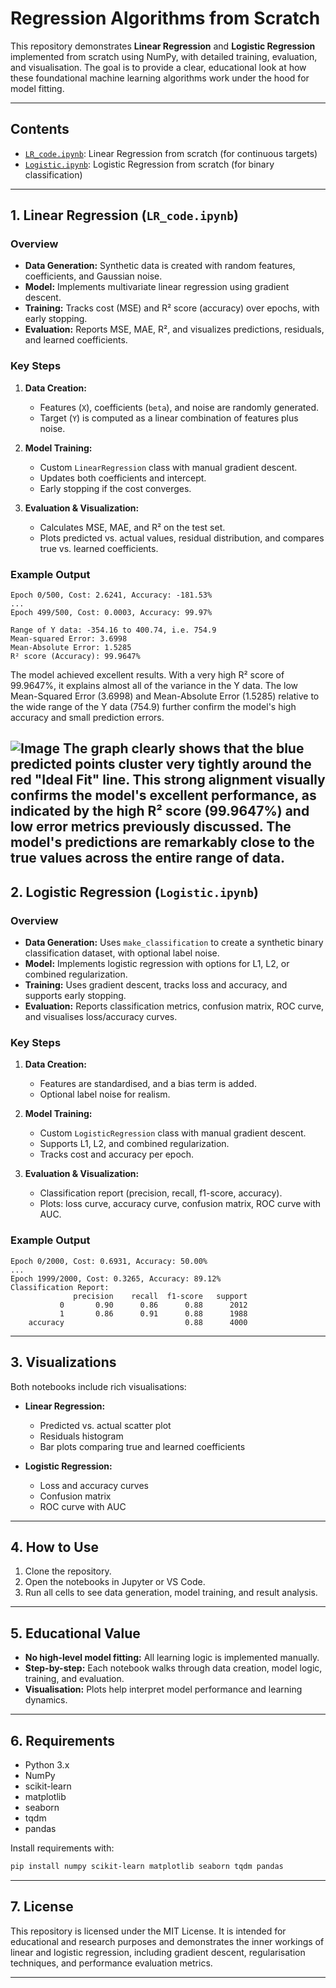 # Regression Algorithms from Scratch

This repository demonstrates **Linear Regression** and **Logistic Regression** implemented from scratch using NumPy, with detailed training, evaluation, and visualisation. The goal is to provide a clear, educational look at how these foundational machine learning algorithms work under the hood for model fitting.

---

## Contents

- [`LR_code.ipynb`](https://github.com/KrishnaAggarwal2003/Regression-Algorithms-from-Scratch/blob/main/LR_code.ipynb): Linear Regression from scratch (for continuous targets)
- [`Logistic.ipynb`](https://github.com/KrishnaAggarwal2003/Regression-Algorithms-from-Scratch/blob/main/Logistic.ipynb): Logistic Regression from scratch (for binary classification)

---

## 1. Linear Regression (`LR_code.ipynb`)

### Overview

- **Data Generation:** Synthetic data is created with random features, coefficients, and Gaussian noise.
- **Model:** Implements multivariate linear regression using gradient descent.
- **Training:** Tracks cost (MSE) and R² score (accuracy) over epochs, with early stopping.
- **Evaluation:** Reports MSE, MAE, R², and visualizes predictions, residuals, and learned coefficients.

### Key Steps

1. **Data Creation:**  
   - Features (`X`), coefficients (`beta`), and noise are randomly generated.
   - Target (`Y`) is computed as a linear combination of features plus noise.

2. **Model Training:**  
   - Custom `LinearRegression` class with manual gradient descent.
   - Updates both coefficients and intercept.
   - Early stopping if the cost converges.

3. **Evaluation & Visualization:**  
   - Calculates MSE, MAE, and R² on the test set.
   - Plots predicted vs. actual values, residual distribution, and compares true vs. learned coefficients.

### Example Output

```
Epoch 0/500, Cost: 2.6241, Accuracy: -181.53%
...
Epoch 499/500, Cost: 0.0003, Accuracy: 99.97%

Range of Y data: -354.16 to 400.74, i.e. 754.9
Mean-squared Error: 3.6998
Mean-Absolute Error: 1.5285
R² score (Accuracy): 99.9647%
```
The model achieved excellent results. With a very high R² score of 99.9647%, it explains almost all of the variance in the Y data. The low Mean-Squared Error (3.6998) and Mean-Absolute Error (1.5285) relative to the wide range of the Y data (754.9) further confirm the model's high accuracy and small prediction errors.

![Image](https://github.com/user-attachments/assets/7a8ec618-25b8-4a87-a9f8-71b34d528a58)
The graph clearly shows that the blue predicted points cluster very tightly around the red "Ideal Fit" line. This strong alignment visually confirms the model's excellent performance, as indicated by the high R² score (99.9647%) and low error metrics previously discussed. The model's predictions are remarkably close to the true values across the entire range of data.
---

## 2. Logistic Regression (`Logistic.ipynb`)

### Overview

- **Data Generation:** Uses `make_classification` to create a synthetic binary classification dataset, with optional label noise.
- **Model:** Implements logistic regression with options for L1, L2, or combined regularization.
- **Training:** Uses gradient descent, tracks loss and accuracy, and supports early stopping.
- **Evaluation:** Reports classification metrics, confusion matrix, ROC curve, and visualises loss/accuracy curves.

### Key Steps

1. **Data Creation:**  
   - Features are standardised, and a bias term is added.
   - Optional label noise for realism.

2. **Model Training:**  
   - Custom `LogisticRegression` class with manual gradient descent.
   - Supports L1, L2, and combined regularization.
   - Tracks cost and accuracy per epoch.

3. **Evaluation & Visualization:**  
   - Classification report (precision, recall, f1-score, accuracy).
   - Plots: loss curve, accuracy curve, confusion matrix, ROC curve with AUC.

### Example Output

```
Epoch 0/2000, Cost: 0.6931, Accuracy: 50.00%
...
Epoch 1999/2000, Cost: 0.3265, Accuracy: 89.12%
Classification Report:
              precision    recall  f1-score   support
           0       0.90      0.86      0.88      2012
           1       0.86      0.91      0.88      1988
    accuracy                           0.88      4000
```

---

## 3. Visualizations

Both notebooks include rich visualisations:
- **Linear Regression:**  
  - Predicted vs. actual scatter plot  
  - Residuals histogram  
  - Bar plots comparing true and learned coefficients

- **Logistic Regression:**  
  - Loss and accuracy curves  
  - Confusion matrix  
  - ROC curve with AUC

---

## 4. How to Use

1. Clone the repository.
2. Open the notebooks in Jupyter or VS Code.
3. Run all cells to see data generation, model training, and result analysis.

---

## 5. Educational Value

- **No high-level model fitting:** All learning logic is implemented manually.
- **Step-by-step:** Each notebook walks through data creation, model logic, training, and evaluation.
- **Visualisation:** Plots help interpret model performance and learning dynamics.

---

## 6. Requirements

- Python 3.x
- NumPy
- scikit-learn
- matplotlib
- seaborn
- tqdm
- pandas

Install requirements with:
```bash
pip install numpy scikit-learn matplotlib seaborn tqdm pandas
```

---

## 7. License

This repository is licensed under the MIT License.
It is intended for educational and research purposes and demonstrates the inner workings of linear and logistic regression, including gradient descent, regularisation techniques, and performance evaluation metrics.

---
